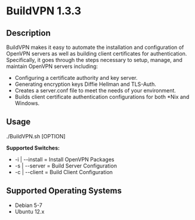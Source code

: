 BuildVPN 1.3.3
==============

Description
-----------
BuildVPN makes it easy to automate the installation and configuration of OpenVPN servers as well as building client certificates for authentication.
Specifically, it goes through the steps necessary to setup, manage, and maintain OpenVPN servers including:

* Configuring a certificate authority and key server.
* Generating encryption keys Diffie Hellman  and TLS-Auth.
* Creates a server.conf file to meet the needs of your environment.
* Builds client certificate authentication configurations for both *Nix and Windows.

Usage
-----
./BuildVPN.sh [OPTION]

**Supported Switches:**

* -i | --install = Install OpenVPN Packages
* -s | --server  = Build Server Configuration
* -c | --client  = Build Client Configuration

Supported Operating Systems
---------------------------

* Debian 5-7
* Ubuntu 12.x
